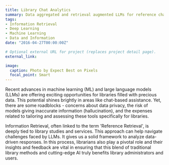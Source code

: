 ```yaml
---
title: Library Chat Analytics
summary: Data aggregated and retrieval augmented LLMs for reference chat analysis and tool development for library resource and service optimization. 
tags:
- Information Retrieval
- Deep Learning
- Machine Learning
- Data and Information
date: "2016-04-27T00:00:00Z"

# Optional external URL for project (replaces project detail page).
external_link: 

image:
  caption: Photo by Expect Best on Pixels
  focal_point: Smart
---
```


Recent advances in machine learning (ML) and large language models (LLMs) are offering exciting opportunities for libraries filled with precious data. This potential shines brightly in areas like chat-based assistance. Yet, there are some roadblocks - concerns about data privacy, the risk of models giving inaccurate information (hallucination), and the expenses related to tailoring and assessing these tools specifically for libraries.

Information Retrieval, often linked to the term 'Reference Retrieval', is deeply tied to library studies and services. This approach can help navigate challenges faced by LLMs. It gives us a solid framework to analyze data-driven responses. In this process, librarians also play a pivotal role and their insights and feedback are vital in ensuring that this blend of traditional library methods and cutting-edge AI truly benefits library administrators and users. 

